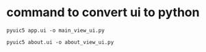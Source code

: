 # command to convert ui to python
`pyuic5 app.ui -o main_view_ui.py`

`pyuic5 about.ui -o about_view_ui.py`